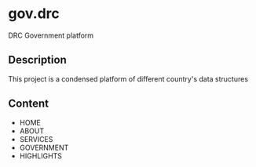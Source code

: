# gov.drc

DRC Government platform

## Description

This project is a condensed platform of different country's data structures

## Content

- HOME
- ABOUT
- SERVICES
- GOVERNMENT
- HIGHLIGHTS
